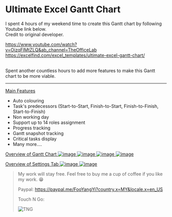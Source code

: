 # Ultimate Excel Gantt Chart



I spent 4 hours of my weekend time to create this Gantt chart by following Youtube link below.		
Credit to original developer.		

https://www.youtube.com/watch?v=OizqFlMtZLQ&ab_channel=TheOfficeLab		
https://excelfind.com/excel_templates/ultimate-excel-gantt-chart/		

<br/>
Spent another countless hours to add more features to make this Gantt chart to be more viable.		
<br/>

---

<ins>Main Features<ins/>
- Auto colouring
- Task's predecessors (Start-to-Start, Finish-to-Start, Finish-to-Finish, Start-to-Finish)
- Non working day
- Support up to 14 roles assignment
- Progress tracking
- Gantt snapshot tracking
- Critical tasks display
- Many more....
  

<ins>Overview of Gantt Chart<ins/>
![image](https://user-images.githubusercontent.com/88188300/159829010-f0a4f6d4-b601-46b5-9a0f-7325df2f775c.png)
![image](https://user-images.githubusercontent.com/88188300/159832593-e6de905e-d0fb-4d51-8bb5-c4fc1e437b11.png)
![image](https://user-images.githubusercontent.com/88188300/159832627-1e1da559-4610-4d18-81ea-224c56d5f9d6.png)
![image](https://user-images.githubusercontent.com/88188300/159832518-ce6dbaf8-811b-49b0-b708-0fc2b1ab206f.png)


<ins>Overview of Settings Tab<ins/>
![image](https://user-images.githubusercontent.com/88188300/159829015-f9019280-564b-4577-978d-f89917f66691.png)
![image](https://user-images.githubusercontent.com/88188300/159832726-cec24f19-c3b5-4f79-894b-47fcb532225a.png)



>My work will stay free.
>Feel free to buy me a cup of coffee if you like my work. 😁		
>
>Paypal:		https://paypal.me/FooYangYi?country.x=MY&locale.x=en_US
>
>Touch N Go:
>
>  ![TNG](https://user-images.githubusercontent.com/88188300/170867471-2e3dbbf5-a5ee-4e1b-a743-05dec98c1f86.png)
